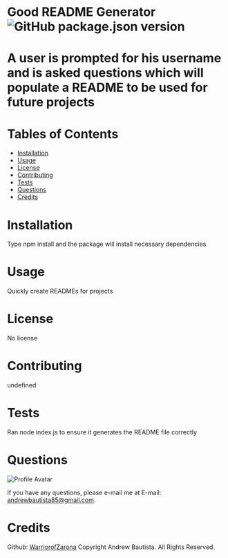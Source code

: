 
# Good README Generator ![GitHub package.json version](https://img.shields.io/github/package-json/v/WarriorofZarona/Good-README-Generator)

# A user is prompted for his username and is asked questions which will populate a README to be used for future projects

# Tables of Contents
* [Installation](#installation)
* [Usage](#usage)
* [License](#license)
* [Contributing](#contributing)
* [Tests](#tests)
* [Questions](#questions)
* [Credits](#credits)

# Installation
Type npm install and the package will install necessary dependencies

# Usage
Quickly create READMEs for projects

# License
No license



# Contributing
undefined

# Tests
Ran node index.js to ensure it generates the README file correctly

# Questions
![Profile Avatar](https://avatars0.githubusercontent.com/u/56315576?v=4)

If you have any questions, please e-mail me at E-mail: andrewbautista85@gmail.com.


# Credits

Github: [WarriorofZarona](https://api.github.com/users/WarriorofZarona)
Copyright Andrew Bautista. All Rights Reserved.


